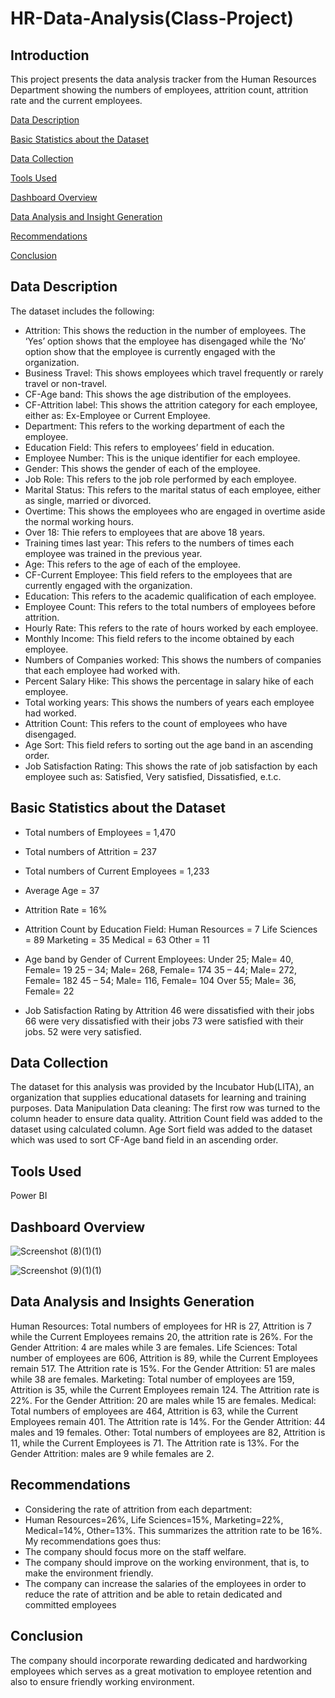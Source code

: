 # HR-Data-Analysis(Class-Project)

## Introduction
This project presents the data analysis tracker from the Human Resources Department showing the numbers of employees, attrition count, attrition rate and the current employees.

[Data Description](#Data-Description)

[Basic Statistics about the Dataset](#Basic-Statistics-about-the-Dataset)

[Data Collection](#Data-Collection)

[Tools Used](#Tools-Used)

[Dashboard Overview](#Dashboard-Overview)

[Data Analysis and Insight Generation](#Data-Analysis-and-Insight-Generation)

[Recommendations](#Recommendations)

[Conclusion](#Conclusion)



## Data Description
The dataset includes the following:
- Attrition: This shows the reduction in the number of employees. The ‘Yes’ option shows that the employee has disengaged while the ‘No’ option show that the employee is currently engaged with the organization.  
- Business Travel: This shows employees which travel frequently or rarely travel or non-travel.
- CF-Age band: This shows the age distribution of the employees.
- CF-Attrition label: This shows the attrition category for each employee, either as: Ex-Employee or Current Employee.
- Department: This refers to the working department of each the employee.
- Education Field: This refers to employees’ field in education.
- Employee Number: This is the unique identifier for each employee.
- Gender: This shows the gender of each of the employee.
- Job Role: This refers to the job role performed by each employee.
- Marital Status: This refers to the marital status of each employee, either as single, married or divorced.
- Overtime: This shows the employees who are engaged in overtime aside the normal working hours.
- Over 18: Thie refers to employees that are above 18 years.
- Training times last year: This refers to the numbers of times each employee was trained in the previous year.
- Age: This refers to the age of each of the employee.
- CF-Current Employee: This field refers to the employees that are currently engaged with the organization.
- Education: This refers to the academic qualification of each employee.
- Employee Count: This refers to the total numbers of employees before attrition.
- Hourly Rate: This refers to the rate of hours worked by each employee.
- Monthly Income: This field refers to the income obtained by each employee.
- Numbers of Companies worked: This shows the numbers of companies that each employee had worked with.
- Percent Salary Hike: This shows the percentage in salary hike of each employee.
- Total working years: This shows the numbers of years each employee had worked.
- Attrition Count: This refers to the count of employees who have disengaged.
- Age Sort: This field refers to sorting out the age band in an ascending order.
- Job Satisfaction Rating: This shows the rate of job satisfaction by each employee such as: Satisfied, Very satisfied, Dissatisfied, e.t.c.

## Basic Statistics about the Dataset
- Total numbers of Employees = 1,470
- Total numbers of Attrition = 237
- Total numbers of Current Employees = 1,233
- Average Age = 37
- Attrition Rate = 16%
- Attrition Count by Education Field:
Human Resources = 7
Life Sciences = 89
Marketing = 35
Medical = 63
Other = 11
- Age band by Gender of Current Employees:
Under 25; Male= 40, Female= 19
25 – 34; Male= 268, Female= 174
35 – 44; Male= 272, Female= 182
45 – 54; Male= 116, Female= 104
Over 55; Male= 36, Female= 22


- Job Satisfaction Rating by Attrition
46 were dissatisfied with their jobs
66 were very dissatisfied with their jobs
73 were satisfied with their jobs.
52 were very satisfied.

## Data Collection
The dataset for this analysis was provided by the Incubator Hub(LITA), an organization that supplies educational datasets for learning and training purposes.
Data Manipulation
Data cleaning:
The first row was turned to the column header to ensure data quality.
Attrition Count field was added to the dataset using calculated column.
Age Sort field was added to the dataset which was used to sort CF-Age band field in an ascending order.

## Tools Used
Power BI

## Dashboard Overview


![Screenshot (8)(1)(1)](https://github.com/user-attachments/assets/9d48bcda-1ef0-455a-ad39-e72cc2867c38)






![Screenshot (9)(1)(1)](https://github.com/user-attachments/assets/c4f13bd8-4b4e-4c9d-ab02-38e4c6348206)





## Data Analysis and Insights Generation
Human Resources: Total numbers of employees for HR is 27, Attrition is 7 while the Current Employees remains 20, the attrition rate is 26%. For the Gender Attrition: 4 are males while 3 are females.
Life Sciences: Total number of employees are 606, Attrition is 89, while the Current Employees remain 517. The Attrition rate is 15%. For the Gender Attrition: 51 are males while 38 are females.
Marketing: Total number of employees are 159, Attrition is 35, while the Current Employees remain 124. The Attrition rate is 22%. For the Gender Attrition: 20 are males while 15 are females.
Medical: Total numbers of employees are 464, Attrition is 63, while the Current Employees remain 401.
The Attrition rate is 14%. For the Gender Attrition: 44 males and 19 females.
Other: Total numbers of employees are 82, Attrition is 11, while the Current Employees is 71. The Attrition rate is 13%. For the Gender Attrition: males are 9 while females are 2.

## Recommendations
- Considering the rate of attrition from each department: 
- Human Resources=26%, Life Sciences=15%, Marketing=22%, Medical=14%, Other=13%. This summarizes the attrition rate to be 16%. My recommendations goes thus:
- The company should focus more on the staff welfare.
- The company should improve on the working environment, that is, to make the environment friendly.
- The company can increase the salaries of the employees in order to reduce the rate of attrition and be able to retain dedicated and committed employees

## Conclusion
The company should incorporate rewarding dedicated and hardworking employees which serves as a great motivation to employee retention and also to ensure friendly working environment.












